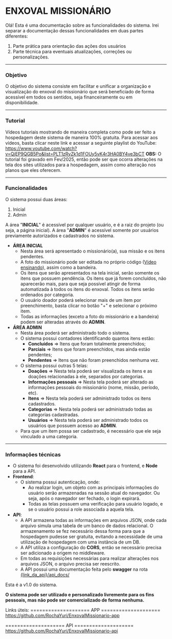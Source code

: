 # ENXOVAL MISSIONÁRIO

Olá! Esta é uma documentação sobre as funcionalidades do sistema. Irei separar a documentação dessas funcionalidades em duas partes diferentes:
 1.  Parte prática para orientação das ações dos usuários
 2.  Parte técnica para eventuais atualizações, correções ou personalizações.
___
### Objetivo
O objetivo do sistema consiste em facilitar e unificar a organização e visualização do enxoval do missionário que será beneficiado de forma acessível em todos os sentidos, seja financeiramente ou em disponibilidade.
___
### Tutorial
Vídeos tutoriais mostrando de maneira completa como pode ser feito a hospedagem deste sistema de maneira 100% gratuita. Para acessar aos vídeos, basta clicar neste link e acessar a seguinte playlist do YouTube: https://www.youtube.com/watch?v=QjEP9QGB5Po&list=PLT1zRyZk1d1FOUy5vK4r3HA0BY4ve3bCT 
**OBS:** O tutorial foi gravado em Fev/2025, então pode ser que ocorra alterações na tela dos sites utilizados para a hospedagem, assim como alteração nos planos que eles oferecem.
___
### Funcionalidades
O sistema possui duas áreas:
 1. Inicial
 2. Admin

A área "**INICIAL**" é acessível por qualquer usuário, e é a  raiz do projeto (ou seja, a página inicial).
A área "**ADMIN**" é acessível somente por usuários previamente autorizados e cadastrados no sistema.

- **ÁREA INICIAL**
	- Nesta área será apresentado o missionário(a), sua missão e os itens pendentes.
	- A foto do missionário pode ser editada no próprio código ([Vídeo ensinando](https://www.youtube.com/watch?v=e37VpI93pGg&list=PLT1zRyZk1d1FOUy5vK4r3HA0BY4ve3bCT&index=5)), assim como a bandeira.
	- Os itens que serão apresentados na tela inicial, serão somente os itens que possuem pendência. Os itens que já forem concluídos, não aparecerão mais, para que seja possível atingir de forma automatizada à todos os itens do enxoval. Todos os itens serão ordenados por categoria.
	- O usuário doador poderá selecionar mais de um item por preenchimento, basta clicar no botão "+" e selecionar o próximo item.
	- Todas as informações (exceto a foto do missionário e a bandeira) podem ser alteradas através do **ADMIN**.
- **ÁREA ADMIN**
	- Nesta área poderá ser administrado todo o sistema.
	- O sistema possui contadores identificando quantos itens estão:
		- **Concluídos** => Itens que foram totalmente preenchidos;
		- **Parciais** => Itens que foram preenchidos, mas ainda estão pendentes;
		- **Pendentes** => Itens que não foram preenchidos nenhuma vez.
	- O sistema possui outras 5 telas:
		- **Doações** => Nesta tela poderá ser visualizada os itens e as doações relacionadas à ele, separados por categorias.
		- **Informações pessoais** => Nesta tela poderá ser alterado as informações pessoais do missionário (nome, missão, período, etc).
		- **Itens** => Nesta tela poderá ser administrado todos os itens cadastrados.
		- **Categorias** => Nesta tela poderá ser administrado todas as categorias cadastradas.
		- **Usuários** => Nesta tela poderá ser administrado todos os usuários que possuem acesso ao **ADMIN**.
	- Para que um item possa ser cadastrado, é necessário que ele seja vinculado a uma categoria.
---
### Informações técnicas
- O sistema foi desenvolvido utilizando **React** para o frontend, e **Node** para a API.
- **Frontend**:
	- O sistema possui autenticação, onde:
		- Ao realizar login, um objeto com as principais informações do usuário serão armazenadas na sessão atual do navegador. Ou seja, após o navegador ser fechado, o login expirará.
		- Todas as telas possuem uma verificação para usuário logado, e se o usuário possui a role associada a aquela tela.
- **API**:
	- A API armazena todas as informações em arquivos JSON, onde cada arquivo simula uma tabela de um banco de dados relacional. O armazenamento se fez necessário dessa forma para que a hospedagem pudesse ser gratuita, evitando a necessidade de uma utilização de hospedagem com uma instância de um DB.
	- A API utiliza a configuração do **CORS**, então se necessário precisa ser adicionado a origem no middleware.
	- Em todas as requisições necessárias para realizar alterações nos arquivos JSON, o arquivo precisa ser reescrito.
	- A API possui uma documentação feita pelo **swagger** na rota [{link_da_api}/api_docs/](%7Blink_da_api%7D/api-docs/)

Esta é a v1.0 do sistema. 

**O sistema pode ser utilizado e personalizado livremente para os fins pessoais, mas não pode ser comercializado de forma nenhuma.**

Links úteis:
==================== APP ====================
https://github.com/RochaYuri/EnxovalMissionario-app

==================== API ====================
https://github.com/RochaYuri/EnxovalMissionario-api